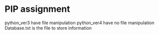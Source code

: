 # PIP assignment

python_ver3 have file manipulation
python_ver4 have no file manipulation
Database.txt is the file to store information
